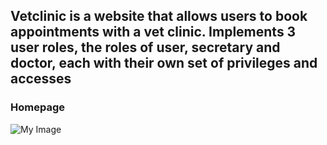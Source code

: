 <h2>Vetclinic is a website that allows users to book appointments with a vet clinic. Implements 3 user roles, the roles of user, secretary and doctor, each with their own set of privileges and accesses</h2>

<h3>Homepage</h3>

![My Image](images/my-image.jpg)
